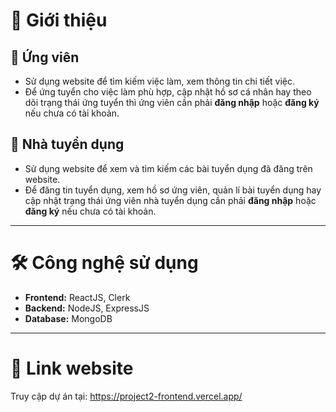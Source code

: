 <h1>📌 Giới thiệu</h1>

<h2>👤 Ứng viên</h2>
<ul>
  <li>Sử dụng website để tìm kiếm việc làm, xem thông tin chi tiết việc.</li>
  <li>Để ứng tuyển cho việc làm phù hợp, cập nhật hồ sơ cá nhân hay theo dõi trạng thái ứng tuyển thì ứng viên cần phải <strong>đăng nhập</strong> hoặc <strong>đăng ký</strong> nếu chưa có tài khoản.</li>
</ul>

<h2>🏢 Nhà tuyển dụng</h2>
<ul>
  <li>Sử dụng website để xem và tìm kiếm các bài tuyển dụng đã đăng trên website.</li>
  <li>Để đăng tin tuyển dụng, xem hồ sơ ứng viên, quản lí bài tuyển dụng hay cập nhật trạng thái ứng viên nhà tuyển dụng cần phải <strong>đăng nhập</strong> hoặc <strong>đăng ký</strong> nếu chưa có tài khoản.</li>
</ul>

<hr/>

<h1>🛠️ Công nghệ sử dụng</h1>

<ul>
  <li><strong>Frontend:</strong> ReactJS, Clerk</li>
  <li><strong>Backend:</strong> NodeJS, ExpressJS</li>
  <li><strong>Database:</strong> MongoDB</li>
</ul>

<hr/>

<h1>🔗 Link website</h1>

<p>Truy cập dự án tại: <a href="https://project2-frontend.vercel.app/" target="_blank">https://project2-frontend.vercel.app/</a></p>
